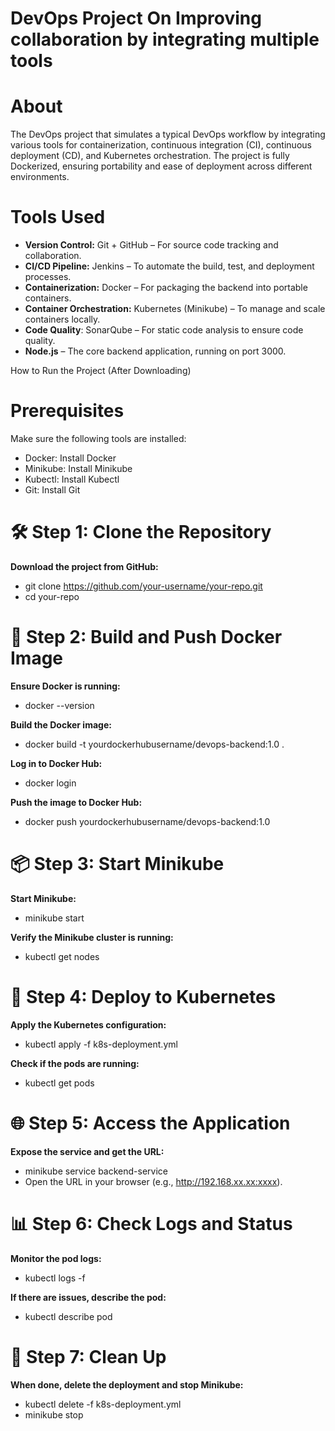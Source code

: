 #   DevOps Project On Improving collaboration by integrating multiple tools #

# About # 
The DevOps  project  that simulates a typical DevOps workflow by integrating various tools for containerization, continuous integration (CI), continuous deployment (CD), and Kubernetes orchestration. The project is fully Dockerized, ensuring portability and ease of deployment across different environments.

# Tools Used #
- **Version Control:** Git + GitHub – For source code tracking and collaboration.
- **CI/CD Pipeline:** Jenkins – To automate the build, test, and deployment processes.
- **Containerization:** Docker – For packaging the backend into portable containers.
- **Container Orchestration:** Kubernetes (Minikube) – To manage and scale containers locally.
- **Code Quality**: SonarQube – For static code analysis to ensure code quality.
- **Node.js** – The core backend application, running on port 3000.


How to Run the Project (After Downloading)
# Prerequisites #
Make sure the following tools are installed:

- Docker: Install Docker
- Minikube: Install Minikube
- Kubectl: Install Kubectl
- Git: Install Git

# 🛠️ Step 1: Clone the Repository #

**Download the project from GitHub:**
- git clone https://github.com/your-username/your-repo.git
- cd your-repo

# 🐳 Step 2: Build and Push Docker Image #

 **Ensure Docker is running:**
- docker --version

 **Build the Docker image:**
- docker build -t yourdockerhubusername/devops-backend:1.0 .

 **Log in to Docker Hub:**
- docker login

 **Push the image to Docker Hub:**
- docker push yourdockerhubusername/devops-backend:1.0

# 📦 Step 3: Start Minikube #

 **Start Minikube:**
- minikube start

 **Verify the Minikube cluster is running:**
- kubectl get nodes

# 📜 Step 4: Deploy to Kubernetes #

 **Apply the Kubernetes configuration:**
- kubectl apply -f k8s-deployment.yml

 **Check if the pods are running:**
- kubectl get pods

# 🌐 Step 5: Access the Application #

 **Expose the service and get the URL:**
- minikube service backend-service
- Open the URL in your browser (e.g., http://192.168.xx.xx:xxxx).

# 📊 Step 6: Check Logs and Status #

 **Monitor the pod logs:**
- kubectl logs -f <pod-name>

 **If there are issues, describe the pod:**
- kubectl describe pod <pod-name>

# 🧹 Step 7: Clean Up #

 **When done, delete the deployment and stop Minikube:**
- kubectl delete -f k8s-deployment.yml
- minikube stop

